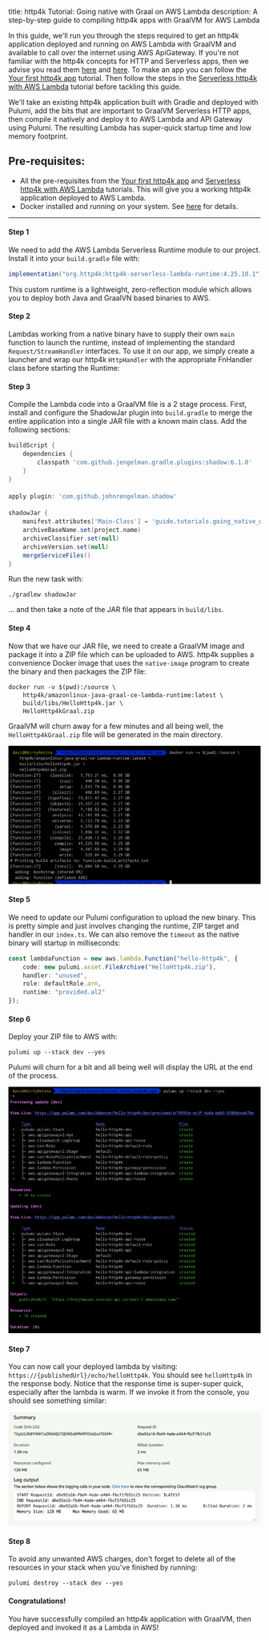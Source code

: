title: http4k Tutorial: Going native with Graal on AWS Lambda
description: A step-by-step guide to compiling http4k apps with GraalVM for AWS Lambda

In this guide, we'll run you through the steps required to get an http4k application deployed and running on AWS Lambda with GraalVM and available to call over the internet using AWS ApiGateway. If you're not familiar with the http4k concepts for HTTP and Serverless apps, then we advise you read them [here](/guide/concepts/http/) and [here](/guide/concepts/serverless/). To make an app you can follow the [Your first http4k app] tutorial. Then follow the steps in the [Serverless http4k with AWS Lambda] tutorial before tackling this guide.

We'll take an existing http4k application built with Gradle and deployed with Pulumi, add the bits that are important to GraalVM Serverless HTTP apps, then compile it natively and deploy it to AWS Lambda and API Gateway using Pulumi. The resulting Lambda has super-quick startup time and low memory footprint.

## Pre-requisites:
- All the pre-requisites from the [Your first http4k app] and [Serverless http4k with AWS Lambda] tutorials. This will give you a working http4k application deployed to AWS Lambda.
- Docker installed and running on your system. See [here]() for details.
<hr/>

#### Step 1
We need to add the AWS Lambda Serverless Runtime module to our project. Install it into your `build.gradle` file with:

```groovy
implementation("org.http4k:http4k-serverless-lambda-runtime:4.25.10.1")
```

This custom runtime is a lightweight, zero-reflection module which allows you to deploy both Java and GraalVN based binaries to AWS.

#### Step 2
Lambdas working from a native binary have to supply their own `main` function to launch the runtime, instead of implementing the standard `Request/StreamHandler` interfaces. To use it on our app, we simply create a launcher and wrap our http4k `HttpHandler` with the appropriate FnHandler class before starting the Runtime:

<script src="https://gist-it.appspot.com/https://github.com/http4k/http4k/blob/master/src/docs/guide/tutorials/going_native_with_graal_on_aws_lambda/HelloServerlessHttp4k.kt"></script>

#### Step 3
Compile the Lambda code into a GraalVM file is a 2 stage process. First, install and configure the ShadowJar plugin into `build.gradle` to merge the entire application into a single JAR file with a known main class. Add the following sections:
```groovy
buildScript {
    dependencies {
        classpath 'com.github.jengelman.gradle.plugins:shadow:6.1.0'
    }
}

apply plugin: 'com.github.johnrengelman.shadow'

shadowJar {
    manifest.attributes['Main-Class'] = 'guide.tutorials.going_native_with_graal_on_aws_lambda.HelloServerlessHttp4kKt'
    archiveBaseName.set(project.name)
    archiveClassifier.set(null)
    archiveVersion.set(null)
    mergeServiceFiles()
}
```
Run the new task with:

```shell
./gradlew shadowJar
``` 

... and then take a note of the JAR file that appears in `build/libs`.

#### Step 4
Now that we have our JAR file, we need to create a GraalVM image and package it into a ZIP file which can be uploaded to AWS. http4k supplies a convenience Docker image that uses the `native-image` program to create the binary and then packages the ZIP file:
```shell
docker run -v $(pwd):/source \
    http4k/amazonlinux-java-graal-ce-lambda-runtime:latest \
    build/libs/HelloHttp4k.jar \
    HelloHttp4kGraal.zip
```

GraalVM will churn away for a few minutes and all being well, the `HelloHttp4kGraal.zip` file will be generated in the main directory. 

<img class="blogImage" src="step4.png" alt="graalvm output"/>

#### Step 5
We need to update our Pulumi configuration to upload the new binary. This is pretty simple and just involves changing the runtime, ZIP target and handler in our `index.ts`. We can also remove the `timeout` as the native binary will startup in milliseconds:

```typescript
const lambdaFunction = new aws.lambda.Function("hello-http4k", {
    code: new pulumi.asset.FileArchive("HelloHttp4k.zip"),
    handler: "unused",
    role: defaultRole.arn,
    runtime: "provided.al2"
});
```

#### Step 6
Deploy your ZIP file to AWS with:
```shell
pulumi up --stack dev --yes
```
Pulumi will churn for a bit and all being well will display the URL at the end of the process.

<img class="blogImage" src="../serverless_http4k_with_aws_lambda/step6.png" alt="pulumi output"/>

#### Step 7
You can now call your deployed lambda by visiting: `https://{publishedUrl}/echo/helloHttp4k`. You should see `helloHttp4k` in the response body. Notice that the response time is super-super quick, especially after the lambda is warm. If we invoke it from the console, you should see something similar:

<img class="blogImage" src="step7.png" alt="pulumi output"/>

#### Step 8
To avoid any unwanted AWS charges, don't forget to delete all of the resources in your stack when you've finished by running:
```shell
pulumi destroy --stack dev --yes
```

#### Congratulations!
You have successfully compiled an http4k application with GraalVM, then deployed and invoked it as a Lambda in AWS!

[Your first http4k app]: /guide/tutorials/your_first_http4k_app
[Serverless http4k with AWS Lambda]: /guide/tutorials/serverless_http4k_with_aws_lambda
[pulumi]: https://www.pulumi.com/docs/get-started/install/
